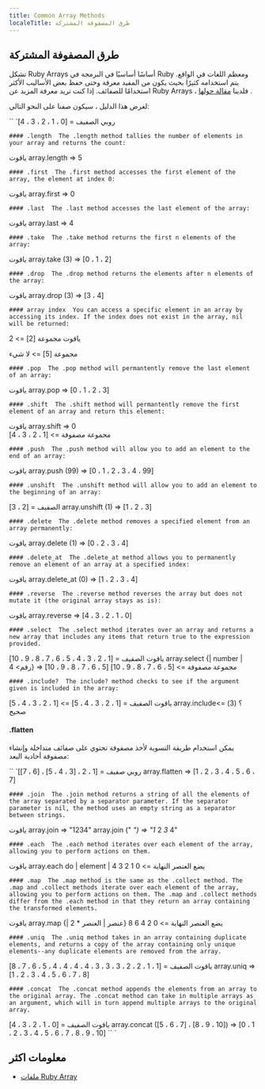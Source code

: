 ```yaml
---
title: Common Array Methods
localeTitle: طرق المصفوفة المشتركة
---
```

## طرق المصفوفة المشتركة

تشكل Ruby Arrays أساسًا أساسيًا في البرمجة في Ruby ومعظم اللغات في الواقع. يتم استخدامه كثيرًا بحيث يكون من المفيد معرفة وحتى حفظ بعض الأساليب الأكثر استخدامًا للصفائف. إذا كنت تريد معرفة المزيد عن Ruby Arrays ، فلدينا [مقالة حولها](https://guide.freecodecamp.org/ruby/ruby-arrays) .

لغرض هذا الدليل ، سيكون صفنا على النحو التالي:

\`\` \`روبي الصفيف = \[0 ، 1 ، 2 ، 3 ، 4\]

 `#### .length 
 The .length method tallies the number of elements in your array and returns the count: 
` 

ياقوت array.length => 5

 `#### .first 
 The .first method accesses the first element of the array, the element at index 0: 
` 

ياقوت array.first => 0

 `#### .last 
 The .last method accesses the last element of the array: 
` 

ياقوت array.last => 4

 `#### .take 
 The .take method returns the first n elements of the array: 
` 

ياقوت array.take (3) => \[0 ، 1 ، 2\]

 `#### .drop 
 The .drop method returns the elements after n elements of the array: 
` 

ياقوت array.drop (3) => \[3 ، 4\]

 `#### array index 
 You can access a specific element in an array by accessing its index. If the index does not exist in the array, nil will be returned: 
` 

ياقوت مجموعة \[2\] => 2

مجموعة \[5\] => لا شيء

 `#### .pop 
 The .pop method will permantently remove the last element of an array: 
` 

ياقوت array.pop => \[0 ، 1 ، 2 ، 3\]

 `#### .shift 
 The .shift method will permantently remove the first element of an array and return this element: 
` 

ياقوت array.shift => 0  
مجموعة مصفوفة => \[1 ، 2 ، 3 ، 4\]

 `#### .push 
 The .push method will allow you to add an element to the end of an array: 
` 

ياقوت array.push (99) => \[0 ، 1 ، 2 ، 3 ، 4 ، 99\]

 `#### .unshift 
 The .unshift method will allow you to add an element to the beginning of an array: 
` 

الصفيف = \[2 ، 3\] array.unshift (1) => \[1 ، 2 ، 3\]

 `#### .delete 
 The .delete method removes a specified element from an array permanently: 
` 

ياقوت array.delete (1) => \[0 ، 2 ، 3 ، 4\]

 `#### .delete_at 
 The .delete_at method allows you to permanently remove an element of an array at a specified index: 
` 

ياقوت array.delete\_at (0) => \[1 ، 2 ، 3 ، 4\]

 `#### .reverse 
 The .reverse method reverses the array but does not mutate it (the original array stays as is): 
` 

ياقوت array.reverse => \[4 ، 3 ، 2 ، 1 ، 0\]

 `#### .select 
 The .select method iterates over an array and returns a new array that includes any items that return true to the expression provided. 
` 

ياقوت الصفيف = \[1 ، 2 ، 3 ، 4 ، 5 ، 6 ، 7 ، 8 ، 9 ، 10\] array.select {| number | رقم> 4} => \[5 ، 6 ، 7 ، 8 ، 9 ، 10\] مجموعة مصفوفة => \[5 ، 6 ، 7 ، 8 ، 9 ، 10\]

 `#### .include? 
 The include? method checks to see if the argument given is included in the array: 
` 

ياقوت الصفيف = \[1 ، 2 ، 3 ، 4 ، 5\] => \[1 ، 2 ، 3 ، 4 ، 5\] array.include؟ (3) => صحيح

#### .flatten

يمكن استخدام طريقة التسوية لأخذ مصفوفة تحتوي على صفائف متداخلة وإنشاء مصفوفة أحادية البعد:

\`\` \`روبي صفيف = \[1 ، 2 ، \[3 ، 4 ، 5\] ، \[6 ، 7\]\] array.flatten => \[1 ، 2 ، 3 ، 4 ، 5 ، 6 ، 7\]

 `#### .join 
 The .join method returns a string of all the elements of the array separated by a separator parameter. If the separator parameter is nil, the method uses an empty string as a separator between strings. 
` 

ياقوت array.join => "1234" array.join (" _") => "1_ 2 _3_ 4"

 `#### .each 
 The .each method iterates over each element of the array, allowing you to perform actions on them. 
` 

ياقوت array.each do | element | يضع العنصر النهاية => 0 1 2 3 4

 `#### .map 
 The .map method is the same as the .collect method. The .map and .collect methods iterate over each element of the array, allowing you to perform actions on them. The .map and .collect methods differ from the .each method in that they return an array containing the transformed elements. 
` 

ياقوت array.map {| عنصر | العنصر \* 2} يضع العنصر النهاية => 0 2 4 6 8

 `#### .uniq 
 The .uniq method takes in an array containing duplicate elements, and returns a copy of the array containing only unique elements--any duplicate elements are removed from the array. 
` 

ياقوت الصفيف = \[1 ، 1 ، 2 ، 2 ، 3 ، 3 ، 3 ، 4 ، 4 ، 4 ، 4 ، 5 ، 6 ، 7 ، 8\] array.uniq => \[1 ، 2 ، 3 ، 4 ، 5 ، 6 ، 7 ، 8\]

 `#### .concat 
 The .concat method appends the elements from an array to the original array. The .concat method can take in multiple arrays as an argument, which will in turn append multiple arrays to the original array. 
` 

ياقوت الصفيف = \[0 ، 1 ، 2 ، 3 ، 4\] array.concat (\[5 ، 6 ، 7\] ، \[8 ، 9 ، 10\]) => \[0 ، 1 ، 2 ، 3 ، 4 ، 5 ، 6 ، 7 ، 8 ، 9 ، 10\] \`\` \`

## معلومات اكثر

*   [ملفات Ruby Array](http://ruby-doc.org/core-2.5.1/Array.html)